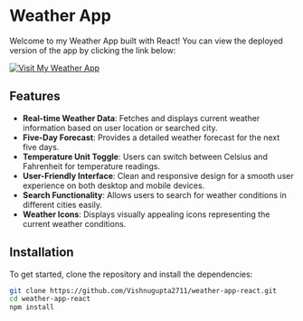 # Weather App

Welcome to my Weather App built with React! You can view the deployed version of the app by clicking the link below:

[![Visit My Weather App](https://img.shields.io/badge/Visit%20My%20Weather%20App-blue?style=for-the-badge&logo=appveyor)](https://dynamic-tarsier-ea7bc8.netlify.app/)

## Features

- **Real-time Weather Data**: Fetches and displays current weather information based on user location or searched city.
- **Five-Day Forecast**: Provides a detailed weather forecast for the next five days.
- **Temperature Unit Toggle**: Users can switch between Celsius and Fahrenheit for temperature readings.
- **User-Friendly Interface**: Clean and responsive design for a smooth user experience on both desktop and mobile devices.
- **Search Functionality**: Allows users to search for weather conditions in different cities easily.
- **Weather Icons**: Displays visually appealing icons representing the current weather conditions.

## Installation

To get started, clone the repository and install the dependencies:

```bash
git clone https://github.com/Vishnugupta2711/weather-app-react.git
cd weather-app-react
npm install
